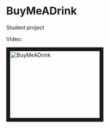 # BuyMeADrink
Student project

Video:

<a href="http://www.youtube.com/watch?feature=player_embedded&v=1-I88mlCMRk" target="_blank"><img src="http://img.youtube.com/vi/1-I88mlCMRk/0.jpg" 
alt="BuyMeADrink" width="240" height="180" border="10" /></a>
